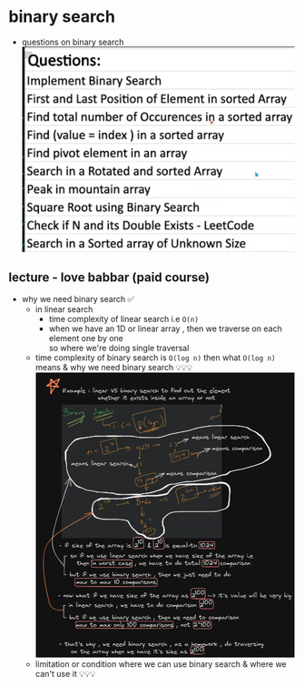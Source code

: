 # binary search

- questions on binary search
    ![questions on binary search](../../notes-pics/16-1-lecture/love-babbar/lecture-16-1-0.png)

## lecture - love babbar (paid course)

- why we need binary search ✅
    - in linear search
        - time complexity of linear search i.e `O(n)`
        - when we have an 1D or linear array , then we traverse on each element one by one <br> 
            so where we're doing single traversal
    - time complexity of binary search is `O(log n)` then what `O(log n)` means & why we need binary search 💡💡💡
        ![questions on binary search](../../notes-pics/16-1-lecture/love-babbar/lecture-16-1-1.png)
    - limitation or condition where we can use binary search & where we can't use it 💡💡💡
        

    


